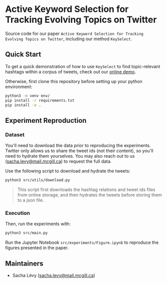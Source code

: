 # Active Keyword Selection for Tracking Evolving Topics on Twitter

Source code for our paper `Active Keyword Selection for Tracking Evolving Topics on Twitter`, including our method `KeySelect`.

## Quick Start

To get a quick demonstration of how to use `KeySelect` to find topic-relevant hashtags within a corpus of tweets, check out our [online demo](https://github.com/sachalevy/diskeyword).

Otherwise, first clone this repository before setting up your python environment:
```bash
python3 -m venv env/
pip install -r requirements.txt
pip install -e .
```

## Experiment Reproduction

### Dataset

You'll need to download the data prior to reproducing the experiments. Twitter only allows us to share the tweet ids (not their content), so you'll need to hydrate them yourselves. You may also reach out to us (sacha.levy@mail.mcgill.ca) to request the full data.

Use the following script to download and hydrate the tweets:
```bash
python3 src/utils/download.py
```
> This script first downloads the hashtag relations and tweet ids files from online storage, and then hydrates the tweets before storing them to a json file.


### Execution

Then, run the experiments with:
```bash
python3 src/main.py
```

Run the Jupyter Notebook `src/experiments/Figure.ipynb` to reproduce the figures presented in the paper.


## Maintainers

- Sacha Lévy (sacha.levy@mail.mcgill.ca)
